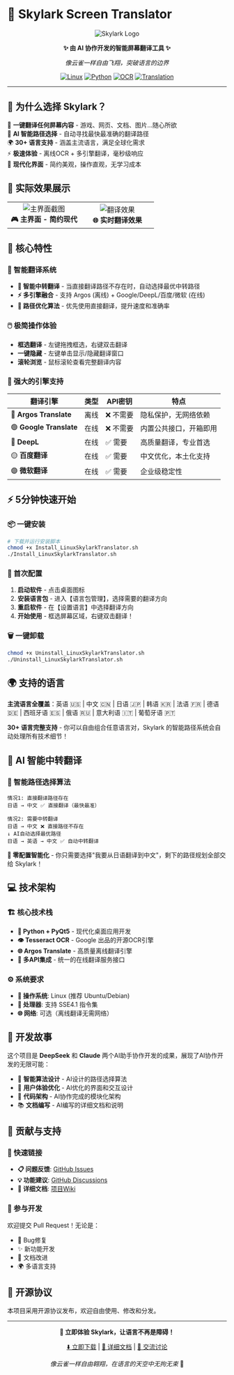 # 🚀 Skylark Screen Translator

<div align="center">

![Skylark Logo](https://private-user-images.githubusercontent.com/4332185/473764087-235f3cbf-3bfb-4ad9-b62d-9977126fdec4.png)

**✨ 由 AI 协作开发的智能屏幕翻译工具 ✨**

*像云雀一样自由飞翔，突破语言的边界*

[![Linux](https://img.shields.io/badge/Platform-Linux-blue?style=for-the-badge&logo=linux)](https://github.com/jtliaw/Skylark-Screen-Translator)
[![Python](https://img.shields.io/badge/Language-Python-green?style=for-the-badge&logo=python)](https://github.com/jtliaw/Skylark-Screen-Translator)
[![OCR](https://img.shields.io/badge/OCR-Tesseract-orange?style=for-the-badge)](https://github.com/jtliaw/Skylark-Screen-Translator)
[![Translation](https://img.shields.io/badge/Translation-Multi--Engine-purple?style=for-the-badge)](https://github.com/jtliaw/Skylark-Screen-Translator)

</div>

---

## 🌟 为什么选择 Skylark？

🎯 **一键翻译任何屏幕内容** - 游戏、网页、文档、图片...随心所欲  
🧠 **AI 智能路径选择** - 自动寻找最快最准确的翻译路径  
🌍 **30+ 语言支持** - 涵盖主流语言，满足全球化需求  
⚡ **极速体验** - 离线OCR + 多引擎翻译，毫秒级响应  
🎨 **现代化界面** - 简约美观，操作直观，无学习成本  

## 📸 实际效果展示

<table>
<tr>
<td width="50%" align="center">
<img src="https://private-user-images.githubusercontent.com/4332185/473768272-88c3d27b-f170-429f-9f04-475b80a56870.png" alt="主界面截图"/>
<br><strong>🎮 主界面 - 简约现代</strong>
</td>
<td width="50%" align="center">
<img src="https://private-user-images.githubusercontent.com/4332185/473768336-4a0f96f8-4868-49be-ab7c-84de34b4774d.png" alt="翻译效果"/>
<br><strong>🌐 实时翻译效果</strong>
</td>
</tr>
</table>

## 🚀 核心特性

### 🎯 智能翻译系统
- **🔄 智能中转翻译** - 当直接翻译路径不存在时，自动选择最优中转路径
- **⚡ 多引擎融合** - 支持 Argos (离线) + Google/DeepL/百度/微软 (在线)
- **🧠 路径优化算法** - 优先使用直接翻译，提升速度和准确率

### 🖱️ 极简操作体验
- **框选翻译** - 左键拖拽框选，右键双击翻译
- **一键隐藏** - 左键单击显示/隐藏翻译窗口
- **滚轮浏览** - 鼠标滚轮查看完整翻译内容

### 🔧 强大的引擎支持

| 翻译引擎 | 类型 | API密钥 | 特点 |
|---------|------|---------|------|
| 🔴 **Argos Translate** | 离线 | ❌ 不需要 | 隐私保护，无网络依赖 |
| 🟢 **Google Translate** | 在线 | ❌ 不需要 | 内置公共接口，开箱即用 |
| 🔵 **DeepL** | 在线 | ✅ 需要 | 高质量翻译，专业首选 |
| 🟡 **百度翻译** | 在线 | ✅ 需要 | 中文优化，本土化支持 |
| 🟣 **微软翻译** | 在线 | ✅ 需要 | 企业级稳定性 |

## ⚡ 5分钟快速开始

### 📦 一键安装
```bash
# 下载并运行安装脚本
chmod +x Install_LinuxSkylarkTranslator.sh
./Install_LinuxSkylarkTranslator.sh
```

### 🎯 首次配置
1. **启动软件** - 点击桌面图标
2. **安装语言包** - 进入【语言包管理】，选择需要的翻译方向
3. **重启软件** - 在【设置语言】中选择翻译方向
4. **开始使用** - 框选屏幕区域，右键双击翻译！

### 🗑️ 一键卸载
```bash
chmod +x Uninstall_LinuxSkylarkTranslator.sh
./Uninstall_LinuxSkylarkTranslator.sh
```

## 🌍 支持的语言

**主流语言全覆盖**：英语 🇺🇸 | 中文 🇨🇳 | 日语 🇯🇵 | 韩语 🇰🇷 | 法语 🇫🇷 | 德语 🇩🇪 | 西班牙语 🇪🇸 | 俄语 🇷🇺 | 意大利语 🇮🇹 | 葡萄牙语 🇵🇹

**30+ 语言完整支持** - 你可以自由组合任意语言对，Skylark 的智能路径系统会自动处理所有技术细节！

## 🧠 AI 智能中转翻译

### 🔄 智能路径选择算法

```
情况1: 直接翻译路径存在
日语 → 中文 ✅ 直接翻译（最快最准）

情况2: 需要中转翻译
日语 → 中文 ❌ 直接路径不存在
↓ AI自动选择最优路径
日语 → 英语 → 中文 ✅ 自动中转翻译
```

**🎯 零配置智能化** - 你只需要选择"我要从日语翻译到中文"，剩下的路径规划全部交给 Skylark！

## 💻 技术架构

### 🏗️ 核心技术栈
- **🐍 Python + PyQt5** - 现代化桌面应用开发
- **👁️ Tesseract OCR** - Google 出品的开源OCR引擎
- **🌐 Argos Translate** - 高质量离线翻译引擎
- **🔗 多API集成** - 统一的在线翻译服务接口

### ⚙️ 系统要求
- **🐧 操作系统**: Linux (推荐 Ubuntu/Debian)
- **💾 处理器**: 支持 SSE4.1 指令集
- **🌐 网络**: 可选（离线翻译无需网络）

## 🤝 开发故事

这个项目是 **DeepSeek** 和 **Claude** 两个AI助手协作开发的成果，展现了AI协作开发的无限可能：

- 🧠 **智能算法设计** - AI设计的路径选择算法
- 🎨 **用户体验优化** - AI优化的界面和交互设计  
- 🔧 **代码架构** - AI协作完成的模块化架构
- 📚 **文档编写** - AI编写的详细文档和说明

## 🌟 贡献与支持

### 🔗 快速链接
- **📋 问题反馈**: [GitHub Issues](https://github.com/jtliaw/Skylark-Screen-Translator/issues)
- **💡 功能建议**: [GitHub Discussions](https://github.com/jtliaw/Skylark-Screen-Translator/discussions)
- **📖 详细文档**: [项目Wiki](https://github.com/jtliaw/Skylark-Screen-Translator/wiki)

### 🤝 参与开发
欢迎提交 Pull Request！无论是：
- 🐛 Bug修复
- ✨ 新功能开发  
- 📝 文档改进
- 🌍 多语言支持

## 📄 开源协议

本项目采用开源协议发布，欢迎自由使用、修改和分发。

---

<div align="center">

**🎉 立即体验 Skylark，让语言不再是障碍！**

[⬇️ 立即下载](https://github.com/jtliaw/Skylark-Screen-Translator/releases) | [📖 详细文档](https://github.com/jtliaw/Skylark-Screen-Translator/wiki) | [💬 交流讨论](https://github.com/jtliaw/Skylark-Screen-Translator/discussions)

*像云雀一样自由翱翔，在语言的天空中无拘无束* 🦅

</div>
